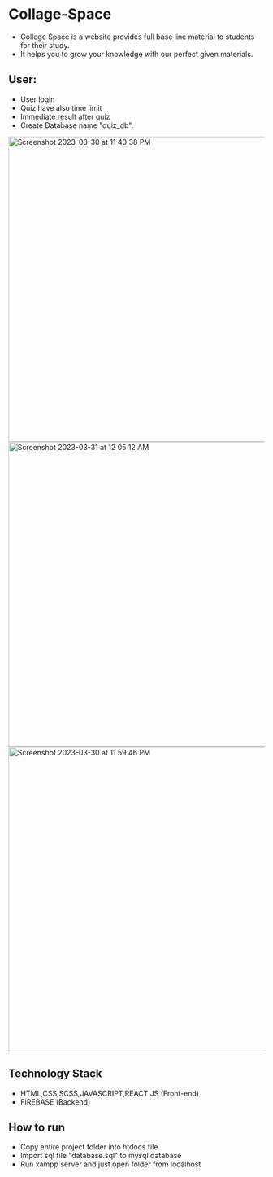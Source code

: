 
 # Collage-Space

  - College Space  is a website provides full base line material to students for their study. 
  - It helps you to grow your knowledge with our perfect given materials.

## User:
- User login 
- Quiz have also time limit 
- Immediate result after quiz
- Create Database name "quiz_db".

<img width="600" align="center" alt="Screenshot 2023-03-30 at 11 40 38 PM" src="https://user-images.githubusercontent.com/115214615/228930693-e184c63f-530e-4f20-95ce-068545359ada.png">

<img width="600" align="center" alt="Screenshot 2023-03-31 at 12 05 12 AM" src="https://user-images.githubusercontent.com/115214615/228932095-a7d7a130-de0d-46da-b4d7-0c8b8b14226c.png">

<img width="600" align="center" alt="Screenshot 2023-03-30 at 11 59 46 PM" src="https://user-images.githubusercontent.com/115214615/228931453-245bc247-646e-48a7-87b3-13d899ec77c9.png">

## Technology Stack
- HTML,CSS,SCSS,JAVASCRIPT,REACT JS (Front-end)
- FIREBASE (Backend)

## How to run 
- Copy entire project folder into htdocs file 
- Import sql file  "database.sql" to mysql database 
- Run xampp server and just open folder from localhost

 
